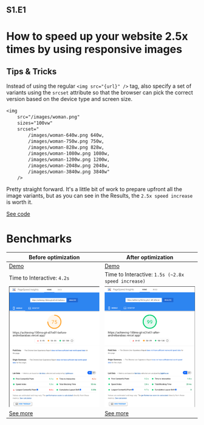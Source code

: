## S1.E1

# How to speed up your website 2.5x times by using responsive images

## Tips & Tricks

Instead of using the regular `<img src="{url}" />` tag, also specify a set of variants using the `srcset` attribute so that the browser can pick the correct version based on the device type and screen size.

```
<img
    src="/images/woman.png"
    sizes="100vw"
    srcset="
        /images/woman-640w.png 640w,
        /images/woman-750w.png 750w,
        /images/woman-828w.png 828w,
        /images/woman-1080w.png 1080w,
        /images/woman-1200w.png 1200w,
        /images/woman-2048w.png 2048w,
        /images/woman-3840w.png 3840w"
    />
```

Pretty straight forward. It's a little bit of work to prepare upfront all the image variants, but as you can see in the Results, the `2.5x speed increase` is worth it.

[See code](https://github.com/andreibarabas/achieving-100ms/compare/S01.E01-before...S01.E01-after)

# Benchmarks

| Before optimization                                                                                                                                 | After optimization                                                                                                                                 |
| --------------------------------------------------------------------------------------------------------------------------------------------------- | -------------------------------------------------------------------------------------------------------------------------------------------------- |
| [Demo](https://achieving-100ms-git-s01e01-before-andreibarabas.vercel.app)                                                                          | [Demo](https://achieving-100ms-git-s01e01-after-andreibarabas.vercel.app)                                                                          |
| Time to Interactive: `4.2s`                                                                                                                         | Time to Interactive: `1.5s (~2.8x speed increase)`                                                                                                 |
| ![Before](results/before.png)                                                                                                                       | ![After](results/after.png)                                                                                                                        |
| [See more](https://developers.google.com/speed/pagespeed/insights/?url=https%3A%2F%2Fachieving-100ms-git-s01e01-before-andreibarabas.vercel.app%2F) | [See more](https://developers.google.com/speed/pagespeed/insights/?url=https%3A%2F%2Fachieving-100ms-git-s01e01-after-andreibarabas.vercel.app%2F) |
